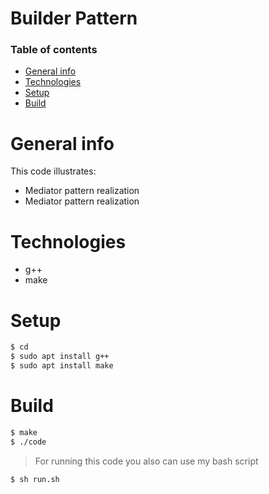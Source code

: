 # Builder Pattern

### Table of contents
* [General info](#general-info)
* [Technologies](#technologies)
* [Setup](#setup)
* [Build](#build)

# General info
This code illustrates:
- Mediator pattern realization
- Mediator pattern realization

# Technologies
- g++
- make

# Setup
```sh
$ cd 
$ sudo apt install g++
$ sudo apt install make
```

# Build
```sh
$ make
$ ./code
```

> For running this code you also can use my bash script
```sh
$ sh run.sh
```
